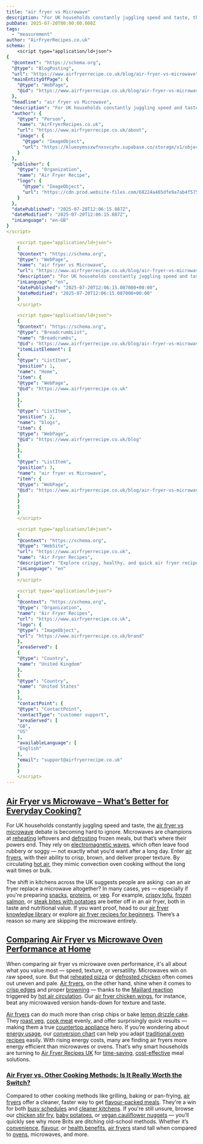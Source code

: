 ```yaml
---
title: "air fryer vs Microwave"
description: "For UK households constantly juggling speed and taste, the air fryer vs microwave debate is becoming hard to ignore. Microwaves are champions at reheating leftovers and defrosting frozen meals, but that’s where their powers end. They rely on electromagnetic waves, which often leave food rubbery or soggy — not exactly what you'd want after a long day. Enter air fryers, with their ability to crisp, brown, and deliver proper texture. By circulating hot air, they mimic convection oven cooking without the long wait times or bulk."
pubDate: 2025-07-20T00:00:00.000Z
tags:
  - "measurement"
author: "AirFryerRecipes.co.uk"
schema: |
    <script type="application/ld+json">
{
  "@context": "https://schema.org",
  "@type": "BlogPosting",
  "url": "https://www.airfryerrecipe.co.uk/blog/air-fryer-vs-microwave",
  "mainEntityOfPage": {
    "@type": "WebPage",
    "@id": "https://www.airfryerrecipe.co.uk/blog/air-fryer-vs-microwave"
  },
  "headline": "air fryer vs Microwave",
  "description": "For UK households constantly juggling speed and taste, the air fryer vs microwave debate is becoming hard to ignore. Microwaves are champions at reheating leftovers and defrosting frozen meals, but that’s where their powers end. They rely on electromagnetic waves, which often leave food rubbery or soggy — not exactly what you'd want after a long day. Enter air fryers, with their ability to crisp, brown, and deliver proper texture. By circulating hot air, they mimic convection oven cooking without the long wait times or bulk.",
  "author": {
    "@type": "Person",
    "name": "AirFryerRecipes.co.uk",
    "url": "https://www.airfryerrecipe.co.uk/about",
    "image": {
      "@type": "ImageObject",
      "url": "https://klueoymssxwfnxsvcyhv.supabase.co/storage/v1/object/public/Shmucket/Me.jpg"
    }
  },
  "publisher": {
    "@type": "Organization",
    "name": "Air Fryer Recipe",
    "logo": {
      "@type": "ImageObject",
      "url": "https://cdn.prod.website-files.com/68224a465dfe9a7ab4f57570/6844191451a8b2f1e37e63cc_Untitled%20design%20-%202025-06-05T205644.948%20(1).png"
    }
  },
  "datePublished": "2025-07-20T12:06:15.087Z",
  "dateModified": "2025-07-20T12:06:15.087Z",
  "inLanguage": "en-GB"
}
</script>

    <script type="application/ld+json">
    {
    "@context": "https://schema.org",
    "@type": "WebPage",
    "name": "air fryer vs Microwave",
    "url": "https://www.airfryerrecipe.co.uk/blog/air-fryer-vs-microwave",
    "description": "For UK households constantly juggling speed and taste, the air fryer vs microwave debate is becoming hard to ignore. Microwaves are champions at reheating leftovers and defrosting frozen meals, but that’s where their powers end. They rely on electromagnetic waves, which often leave food rubbery or soggy — not exactly what you'd want after a long day. Enter air fryers, with their ability to crisp, brown, and deliver proper texture. By circulating hot air, they mimic convection oven cooking without the long wait times or bulk.",
    "inLanguage": "en",
    "datePublished": "2025-07-20T12:06:15.087000+00:00",
    "dateModified": "2025-07-20T12:06:15.087000+00:00"
    }
    </script>

    <script type="application/ld+json">
    {
    "@context": "https://schema.org",
    "@type": "BreadcrumbList",
    "name": "Breadcrumbs",
    "@id": "https://www.airfryerrecipe.co.uk/blog/air-fryer-vs-microwave#breadcrumbs",
    "itemListElement": [
    {
    "@type": "ListItem",
    "position": 1,
    "name": "Home",
    "item": {
    "@type": "WebPage",
    "@id": "https://www.airfryerrecipe.co.uk"
    }
    },
    {
    "@type": "ListItem",
    "position": 2,
    "name": "blogs",
    "item": {
    "@type": "WebPage",
    "@id": "https://www.airfryerrecipe.co.uk/blog"
    }
    },
    {
    "@type": "ListItem",
    "position": 3,
    "name": "air fryer vs Microwave",
    "item": {
    "@type": "WebPage",
    "@id": "https://www.airfryerrecipe.co.uk/blog/air-fryer-vs-microwave"
    }
    }
    ]
    }
    </script>

    <script type="application/ld+json">
    {
    "@context": "https://schema.org",
    "@type": "WebSite",
    "url": "https://www.airfryerrecipe.co.uk",
    "name": "Air Fryer Recipes",
    "description": "Explore crispy, healthy, and quick air fryer recipes from around the world. Perfect for everyday meals.",
    "inLanguage": "en"
    }
    </script>

    <script type="application/ld+json">
    {
    "@context": "https://schema.org",
    "@type": "Organization",
    "name": "Air Fryer Recipes",
    "url": "https://www.airfryerrecipe.co.uk",
    "logo": {
    "@type": "ImageObject",
    "url": "https://www.airfryerrecipe.co.uk/brand"
    },
    "areaServed": [
    {
    "@type": "Country",
    "name": "United Kingdom"
    },
    {
    "@type": "Country",
    "name": "United States"
    }
    ],
    "contactPoint": {
    "@type": "ContactPoint",
    "contactType": "customer support",
    "areaServed": [
    "GB",
    "US"
    ],
    "availableLanguage": [
    "English"
    ],
    "email": "support@airfryerrecipe.co.uk"
    }
    }
    </script>
---
```


<h2 id=""><a href="https://www.airfryerrecipe.co.uk/air-fryer-knowledge-library" id=""><strong id="">Air Fryer vs Microwave – What’s Better for Everyday Cooking?</strong></a></h2><p id="">For UK households constantly juggling speed and taste, the <a target="_new" href="https://www.airfryerrecipe.co.uk/air-fryer-knowledge-library" id="">air fryer vs microwave</a> debate is becoming hard to ignore. <a target="_new" id="">Microwaves</a> are champions at <a target="_new" href="https://www.airfryerrecipe.co.uk/recipes/air-fryer-eggs" id="">reheating</a> leftovers and <a target="_new" href="https://www.airfryerrecipe.co.uk/recipes/frozen-chicken-breast-air-fryer-uk" id="">defrosting</a> frozen meals, but that’s where their powers end. They rely on <a target="_new" href="https://www.airfryerrecipe.co.uk/air-fryer-knowledge-library" id="">electromagnetic waves</a>, which often leave food rubbery or soggy — not exactly what you'd want after a long day. Enter <a target="_new" href="https://www.airfryerrecipe.co.uk/air-fryer-brands" id="">air fryers</a>, with their ability to crisp, brown, and deliver proper texture. By circulating <a target="_new" href="https://www.airfryerrecipe.co.uk/air-fryer-knowledge-library" id="">hot air</a>, they mimic <a target="_new" id="">convection oven</a> cooking without the long wait times or bulk.</p><p id="">The shift in kitchens across the UK suggests people are asking: <a target="_new" id="">can an air fryer replace a microwave</a> altogether? In many cases, yes — especially if you're preparing <a target="_new" href="https://www.airfryerrecipe.co.uk/categories/snacks" id="">snacks</a>, <a target="_new" href="https://www.airfryerrecipe.co.uk/recipe-category/chicken" id="">proteins</a>, or <a target="_new" href="https://www.airfryerrecipe.co.uk/recipe-category/vegetables" id="">veg</a>. For example, <a target="_new" href="https://www.airfryerrecipe.co.uk/recipes/crispy-air-fried-tofu" id="">crispy tofu</a>, <a target="_new" href="https://www.airfryerrecipe.co.uk/recipes/air-fryer-frozen-salmon-fillets" id="">frozen salmon</a>, or <a target="_new" href="https://www.airfryerrecipe.co.uk/recipes/air-fryer-steak-bites-potatoes" id="">steak bites with potatoes</a> are better off in an air fryer, both in taste and nutritional value. If you want proof, head to our <a target="_new" href="https://www.airfryerrecipe.co.uk/air-fryer-knowledge-library" id="">air fryer knowledge library</a> or explore <a target="_new" href="https://www.airfryerrecipe.co.uk/categories/air-fryer-recipes-for-beginners" id="">air fryer recipes for beginners</a>. There’s a reason so many are skipping the microwave entirely.</p><h2 id=""><a href="https://www.airfryerrecipe.co.uk/air-fryer-knowledge-library" id=""><strong id="">Comparing Air Fryer vs Microwave Oven Performance at Home</strong></a></h2><p id="">When comparing <a target="_new" id="">air fryer vs microwave oven</a> performance, it's all about what you value most — speed, texture, or versatility. <a target="_new" id="">Microwaves</a> win on raw speed, sure. But that <a target="_new" href="https://www.airfryerrecipe.co.uk/recipes/air-fryer-pizza" id="">reheated pizza</a> or <a target="_new" href="https://www.airfryerrecipe.co.uk/recipes/frozen-chicken-breast-air-fryer-uk" id="">defrosted chicken</a> often comes out uneven and pale. <a target="_new" href="https://www.airfryerrecipe.co.uk/air-fryer-brands" id="">Air fryers</a>, on the other hand, shine when it comes to <a target="_new" href="https://www.airfryerrecipe.co.uk/recipes/homemade-air-fryer-chips" id="">crisp edges</a> and proper <a target="_new" href="https://www.airfryerrecipe.co.uk/recipes/air-fryer-fried-chicken-tenders" id="">browning</a> — thanks to the <a target="_new" href="https://www.airfryerrecipe.co.uk/air-fryer-knowledge-library" id="">Maillard reaction</a> triggered by <a target="_new" href="https://www.airfryerrecipe.co.uk/air-fryer-knowledge-library" id="">hot air circulation</a>. Our <a target="_new" href="https://www.airfryerrecipe.co.uk/recipes/air-fryer-chicken-wings" id="">air fryer chicken wings</a>, for instance, beat any microwaved version hands-down for texture and taste.</p><p id=""><a href="https://www.airfryerrecipe.co.uk/air-fryer-brands" id="">Air fryers</a> can do much more than crisp chips or bake <a target="_new" href="https://www.airfryerrecipe.co.uk/recipes/air-fryer-lemon-drizzle-cake" id="">lemon drizzle cake</a>. They <a target="_new" href="https://www.airfryerrecipe.co.uk/recipes/air-fryer-roasted-vegetables" id="">roast veg</a>, <a target="_new" href="https://www.airfryerrecipe.co.uk/recipe-category/beef" id="">cook meat</a> evenly, and offer surprisingly quick results — making them a true <a target="_new" href="https://www.airfryerrecipe.co.uk/air-fryer-brands" id="">countertop appliance</a> hero. If you’re wondering about <a target="_new" href="https://www.airfryerrecipe.co.uk/air-fryer-cleaner" id="">energy usage</a>, our <a target="_new" href="https://www.airfryerrecipe.co.uk/air-fryer-conversion-chart" id="">conversion chart</a> can help you adapt <a target="_new" href="https://www.airfryerrecipe.co.uk/recipes/ninja-air-fryer-roast-potatoes" id="">traditional oven recipes</a> easily. With rising <a target="_new" id="">energy costs</a>, many are finding air fryers more <a target="_new" id="">energy efficient</a> than microwaves or ovens. That’s why smart households are turning to <a target="_new" href="https://www.airfryerrecipe.co.uk" id="">Air Fryer Recipes UK</a> for <a target="_new" href="https://www.airfryerrecipe.co.uk/recipes/air-fryer-diced-chicken" id="">time-saving</a>, <a target="_new" href="https://www.airfryerrecipe.co.uk/recipes/air-fryer-vegetable-medley" id="">cost-effective</a> meal solutions.</p><h3 id=""><a href="https://www.airfryerrecipe.co.uk/air-fryer-knowledge-library" id=""><strong id="">Air Fryer vs. Other Cooking Methods: Is It Really Worth the Switch?</strong></a></h3><p id="">Compared to <a target="_new" id="">other cooking methods</a> like grilling, baking or pan-frying, <a target="_new" href="https://www.airfryerrecipe.co.uk/air-fryer-brands" id="">air fryers</a> offer a cleaner, faster way to get <a target="_new" href="https://www.airfryerrecipe.co.uk/categories/comfort-food" id="">flavour-packed meals</a>. They're a win for both <a target="_new" href="https://www.airfryerrecipe.co.uk/recipes/air-fryer-chicken-vegetable-tray-bake" id="">busy schedules</a> and <a target="_new" href="https://www.airfryerrecipe.co.uk/air-fryer-cleaner" id="">cleaner kitchens</a>. If you're still unsure, browse our <a target="_new" href="https://www.airfryerrecipe.co.uk/recipes/chicken-stir-fry-air-fryer" id="">chicken stir fry</a>, <a target="_new" href="https://www.airfryerrecipe.co.uk/recipes/air-fryer-baby-potatoes" id="">baby potatoes</a>, or <a target="_new" href="https://www.airfryerrecipe.co.uk/recipes/air-fryer-cauliflower-nuggets" id="">vegan cauliflower nuggets</a> — you’ll quickly see why more Brits are ditching old-school methods. Whether it’s <a target="_new" href="https://www.airfryerrecipe.co.uk/recipes/air-fryer-canned-biscuits" id="">convenience</a>, <a target="_new" href="https://www.airfryerrecipe.co.uk/recipes/air-fryer-salmon-garlic-lemon" id="">flavour</a>, or <a target="_new" href="https://www.airfryerrecipe.co.uk/categories/healthy-recipes" id="">health benefits</a>, <a target="_new" href="https://www.airfryerrecipe.co.uk/air-fryer-brands" id="">air fryers</a> stand tall when compared to <a target="_new" href="https://www.airfryerrecipe.co.uk/recipes/air-fryer-oven-chips" id="">ovens</a>, <a target="_new" id="">microwaves</a>, and more.</p><p id="">‍</p>

